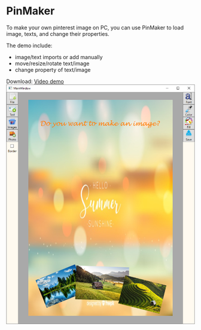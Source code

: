 # PinMaker
To make your own pinterest image on PC, you can use PinMaker to load image, texts, and change their properties.

The demo include:
- image/text imports or add manually
- move/resize/rotate text/image
- change property of text/image

Download: [Video demo](./PinMaker_demo.mp4)
![PinMaker_demo](PinMaker_demo.png)
